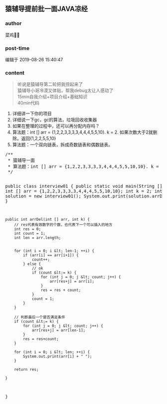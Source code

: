 ## 猿辅导提前批一面JAVA凉经
### author 
菜鸡🐔🐔
### post-time 

编辑于  2019-08-26 15:40:47
### content 
<div class="post-topic-des nc-post-content">
 <blockquote>
  <p>
   听说是猿辅导第二轮把我捞起来了
   <br/>
   猿辅导小哥冷漠又体贴，帮我debug太让人感动了
   <br/>
   15min自我介绍+项目介绍+基础知识
   <br/>
   40min代码
  </p>
 </blockquote>
 <ol>
  <li>
   详细讲一下你的项目
  </li>
  <li>
   详细说一下gc，gc的算法，垃圾回收收集器
  </li>
  <li>
   如果在整理的过程中，还可以再分配内存吗？
  </li>
  <li>
   算法题：int [] arr = {1,2,2,3,3,3,3,4,4,4,5,5,10}. k = 2.    如果次数大于2就删除。返回{1,2,2,5,5,10}
  </li>
  <li>
   算法题：一个双向链表，拆成奇数链表和偶数链表。
  </li>
 </ol>
 <pre class="prettyprint">/**
 * 猿辅导一面
 * 算法题：int [] arr = {1,2,2,3,3,3,3,4,4,4,5,5,10,10}. k = 2. 如果次数大于2就删除。返回{1,2,2,5,5,10}
 */

public class interview01 {
    public static void main(String [] args) {
        int [] arr = {1,2,2,3,3,3,3,4,4,4,5,5,10,10};
        int k = 2;
        interview01 solution = new interview01();
        System.out.print(solution.arrDel(arr, k));
    }

    public int arrDel(int [] arr, int k) {
        // res代表有效数字的个数，也代表下一个可以插入的地方
        int res = 0;
        int count = 1;
        int len = arr.length;


        for (int i = 0; i &lt; len-1; ++i) {
            if (arr[i] == arr[i+1]) {
                count++;
            } else {
                // ok
                if (count &lt;= k) {
                    for (int j = 0; j &lt; count; j++) {
                        arr[res+j] = arr[i];
                    }
                    res = res + count;
                }
                count = 1;
            }
        }

        // 判断最后一个是否满足条件
        if (count &lt;= k) {
            for (int j = 0; j &lt; count; j++) {
                arr[res+j] = arr[len-1];
            }
            res = res+count;
        }

        for (int i = 0; i &lt; len; ++i) {
            System.out.print(arr[i] + " ");
        }

        return res;

    }
}</pre>
</div>
